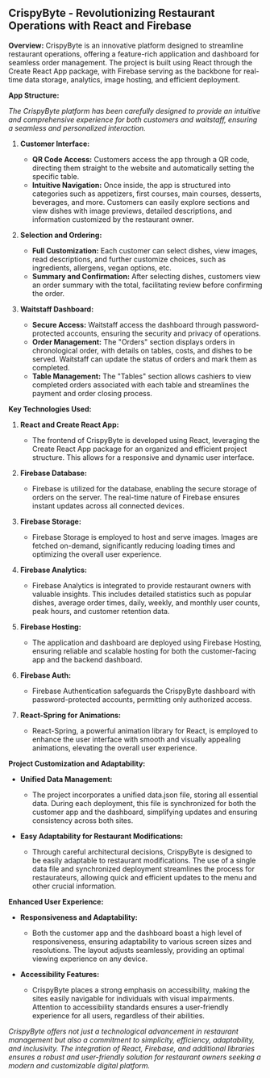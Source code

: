 ## CrispyByte - Revolutionizing Restaurant Operations with React and Firebase

**Overview:**
CrispyByte is an innovative platform designed to streamline restaurant operations, offering a feature-rich application and dashboard for seamless order management. The project is built using React through the Create React App package, with Firebase serving as the backbone for real-time data storage, analytics, image hosting, and efficient deployment.

**App Structure:**

*The CrispyByte platform has been carefully designed to provide an intuitive and comprehensive experience for both customers and waitstaff, ensuring a seamless and personalized interaction.*

1. **Customer Interface:**
   - **QR Code Access:** Customers access the app through a QR code, directing them straight to the website and automatically setting the specific table.
   - **Intuitive Navigation:** Once inside, the app is structured into categories such as appetizers, first courses, main courses, desserts, beverages, and more. Customers can easily explore sections and view dishes with image previews, detailed descriptions, and information customized by the restaurant owner.

2. **Selection and Ordering:**
   - **Full Customization:** Each customer can select dishes, view images, read descriptions, and further customize choices, such as ingredients, allergens, vegan options, etc.
   - **Summary and Confirmation:** After selecting dishes, customers view an order summary with the total, facilitating review before confirming the order.

3. **Waitstaff Dashboard:**
   - **Secure Access:** Waitstaff access the dashboard through password-protected accounts, ensuring the security and privacy of operations.
   - **Order Management:** The "Orders" section displays orders in chronological order, with details on tables, costs, and dishes to be served. Waitstaff can update the status of orders and mark them as completed.
   - **Table Management:** The "Tables" section allows cashiers to view completed orders associated with each table and streamlines the payment and order closing process.

**Key Technologies Used:**

1. **React and Create React App:**
   - The frontend of CrispyByte is developed using React, leveraging the Create React App package for an organized and efficient project structure. This allows for a responsive and dynamic user interface.

2. **Firebase Database:**
   - Firebase is utilized for the database, enabling the secure storage of orders on the server. The real-time nature of Firebase ensures instant updates across all connected devices.

3. **Firebase Storage:**
   - Firebase Storage is employed to host and serve images. Images are fetched on-demand, significantly reducing loading times and optimizing the overall user experience.

4. **Firebase Analytics:**
   - Firebase Analytics is integrated to provide restaurant owners with valuable insights. This includes detailed statistics such as popular dishes, average order times, daily, weekly, and monthly user counts, peak hours, and customer retention data.

5. **Firebase Hosting:**
   - The application and dashboard are deployed using Firebase Hosting, ensuring reliable and scalable hosting for both the customer-facing app and the backend dashboard.

6. **Firebase Auth:**
   - Firebase Authentication safeguards the CrispyByte dashboard with password-protected accounts, permitting only authorized access. 

7. **React-Spring for Animations:**
   - React-Spring, a powerful animation library for React, is employed to enhance the user interface with smooth and visually appealing animations, elevating the overall user experience.

**Project Customization and Adaptability:**

- **Unified Data Management:**
   - The project incorporates a unified data.json file, storing all essential data. During each deployment, this file is synchronized for both the customer app and the dashboard, simplifying updates and ensuring consistency across both sites.

- **Easy Adaptability for Restaurant Modifications:**
   - Through careful architectural decisions, CrispyByte is designed to be easily adaptable to restaurant modifications. The use of a single data file and synchronized deployment streamlines the process for restaurateurs, allowing quick and efficient updates to the menu and other crucial information.

**Enhanced User Experience:**

- **Responsiveness and Adaptability:**
   - Both the customer app and the dashboard boast a high level of responsiveness, ensuring adaptability to various screen sizes and resolutions. The layout adjusts seamlessly, providing an optimal viewing experience on any device.

- **Accessibility Features:**
   - CrispyByte places a strong emphasis on accessibility, making the sites easily navigable for individuals with visual impairments. Attention to accessibility standards ensures a user-friendly experience for all users, regardless of their abilities.

*CrispyByte offers not just a technological advancement in restaurant management but also a commitment to simplicity, efficiency, adaptability, and inclusivity. The integration of React, Firebase, and additional libraries ensures a robust and user-friendly solution for restaurant owners seeking a modern and customizable digital platform.*